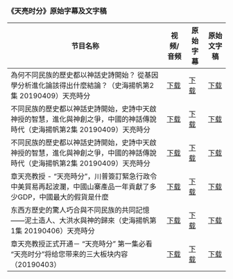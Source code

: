 ### 《天亮时分》原始字幕及文字稿

| 节目名称 | 视频/音频 | 原始字幕 | 原始文字稿 |
|---|---|---|---|
| 為何不同民族的歷史都以神話史詩開始？ 從基因學分析進化論該得出什麼結論？（史海揚帆第2集 20190409）天亮時分 | [下载](https://y2mate.com/youtube/kYlOs3sD0m8) | [下载](../channels/tianliang/kYlOs3sD0m8.srt?raw=true) | [下载](../channels/tianliang/kYlOs3sD0m8.text?raw=true) | 
| 不同民族的歷史都以神話史詩開始，史詩中天啟神授的智慧，進化與神創之爭，中國的神話傳說時代（史海揚帆第2集 20190409）天亮時分 | [下载](https://y2mate.com/youtube/AhCug4N_NRM) | [下载](../channels/tianliang/AhCug4N_NRM.srt?raw=true) | [下载](../channels/tianliang/AhCug4N_NRM.text?raw=true) | 
| 不同民族的歷史都以神話史詩開始，史詩中天啟神授的智慧，進化與神創之爭，中國的神話傳說時代（史海揚帆第2集 20190409）天亮時分 | [下载](https://y2mate.com/youtube/ABhP2z50JWg) | [下载](../channels/tianliang/ABhP2z50JWg.srt?raw=true) | [下载](../channels/tianliang/ABhP2z50JWg.text?raw=true) | 
| 章天亮教授 - “天亮時分”，川普簽訂緊急行政令 中美貿易再起波瀾，中國山寨產品一年貢獻了多少GDP，中國最大的假貨是什麼 | [下载](https://y2mate.com/youtube/Bt5Z7l9yrjM) | [下载](../channels/tianliang/Bt5Z7l9yrjM.srt?raw=true) | [下载](../channels/tianliang/Bt5Z7l9yrjM.text?raw=true) | 
| 东西方歷史的驚人巧合與不同民族的共同記憶——泥土造人、大洪水與神的歸來（史海揚帆第1集 20190406）天亮時分 | [下载](https://y2mate.com/youtube/SLymghiK6Hk) | [下载](../channels/tianliang/SLymghiK6Hk.srt?raw=true) | [下载](../channels/tianliang/SLymghiK6Hk.text?raw=true) | 
| 章天亮教授正式开通－ “天亮時分” 第一集必看 “天亮时分”将给您带来的三大板块内容（20190403） | [下载](https://y2mate.com/youtube/MxkCQb1ST3k) | [下载](../channels/tianliang/MxkCQb1ST3k.srt?raw=true) | [下载](../channels/tianliang/MxkCQb1ST3k.text?raw=true) | 
